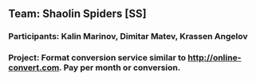 ## Team: Shaolin Spiders [SS]

### Participants: Kalin Marinov, Dimitar Matev, Krassen Angelov

### Project: Format conversion service similar to http://online-convert.com. Pay per month or conversion.
